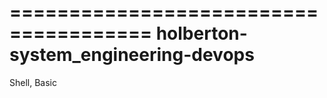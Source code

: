 
======================================
holberton-system_engineering-devops
=======================================

Shell, Basic


